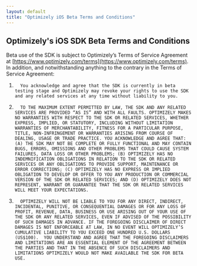 ```yaml
---
layout: default
title: "Optimizely iOS Beta Terms and Conditions"
---
```

## Optimizely's iOS SDK Beta Terms and Conditions

Beta use of the SDK is subject to Optimizely’s Terms of Service Agreement at [https://www.optimizely.com/terms](https://www.optimizely.com/terms).  In addition, and notwithstanding anything to the contrary in the Terms of Service Agreement: 

1.       You acknowledge and agree that the SDK is currently in beta testing stage and Optimizely may revoke your rights to use the SDK and any related services at any time without liability to you.
2.       TO THE MAXIMUM EXTENT PERMITTED BY LAW, THE SDK AND ANY RELATED SERVICES ARE PROVIDED “AS IS” AND WITH ALL FAULTS. OPTIMIZELY MAKES NO WARRANTIES WITH RESPECT TO THE SDK OR RELATED SERVICES, WHETHER EXPRESS, IMPLIED, OR STATUTORY, INCLUDING WITHOUT LIMITATION WARRANTIES OF MERCHANTABILITY, FITNESS FOR A PARTICULAR PURPOSE, TITLE, NON-INFRINGEMENT OR WARRANTIES ARISING FROM COURSE OF DEALING, USAGE OR TRADE PRACTICE. YOU ACKNOWLEDGE AND AGREE THAT:  (A) THE SDK MAY NOT BE COMPLETE OR FULLY FUNCTIONAL AND MAY CONTAIN BUGS, ERRORS, OMISSIONS AND OTHER PROBLEMS THAT COULD CAUSE SYSTEM FAILURES, DATA LOSS OR OTHER PROBLEMS; (B) OPTIMIZELY HAS NO INDEMNIFICATION OBLIGATIONS IN RELATION TO THE SDK OR RELATED SERVICES OR ANY OBLIGATIONS TO PROVIDE SUPPORT, MAINTENANCE OR ERROR CORRECTIONS; (C) OPTIMIZELY HAS NO EXPRESS OR IMPLIED OBLIGATION TO DEVELOP OR OFFER TO YOU ANY PRODUCTION OR COMMERCIAL VERSION OF THE SDK OR RELATED SERVICES; AND (D) OPTIMIZELY DOES NOT REPRESENT, WARRANT OR GUARANTEE THAT THE SDK OR RELATED SERVICES WILL MEET YOUR EXPECTATIONS.
3.       OPTIMIZELY WILL NOT BE LIABLE TO YOU FOR ANY DIRECT, INDIRECT, INCIDENTAL, PUNITIVE, OR CONSEQUENTIAL DAMAGES OR FOR ANY LOSS OF PROFIT, REVENUE, DATA, BUSINESS OR USE ARISING OUT OF YOUR USE OF THE SDK OR ANY RELATED SERVICES, EVEN IF ADVISED OF THE POSSIBILITY OF SUCH DAMAGES IN ADVANCE. IF THE FOREGOING DISCLAIMER OF DIRECT DAMAGES IS NOT ENFORCEABLE AT LAW, IN NO EVENT WILL OPTIMIZELY’S CUMULATIVE LIABILITY TO YOU EXCEED ONE HUNDRED U.S. DOLLARS (US$100).  YOU UNDERSTAND AND AGREE THAT THE FOREGOING DISCLAIMERS AND LIMITATIONS ARE AN ESSENTIAL ELEMENT OF THE AGREEMENT BETWEEN THE PARTIES AND THAT IN THE ABSENCE OF SUCH DISCLAIMERS AND LIMITATIONS OPTIMIZELY WOULD NOT MAKE AVAILABLE THE SDK FOR BETA USE.
